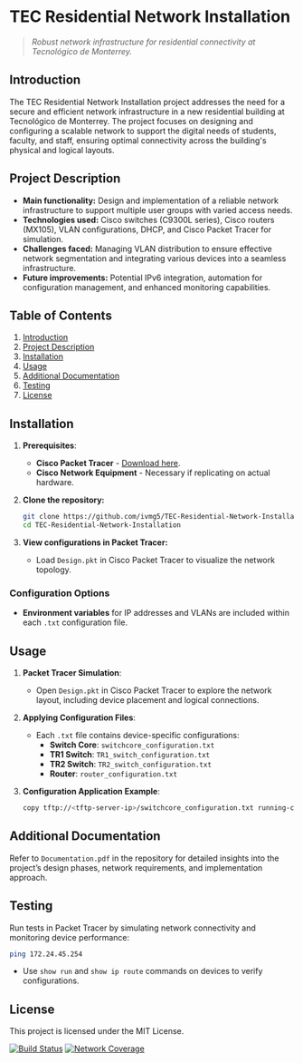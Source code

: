 # **TEC Residential Network Installation**
> *Robust network infrastructure for residential connectivity at Tecnológico de Monterrey.*

## **Introduction**
The TEC Residential Network Installation project addresses the need for a secure and efficient network infrastructure in a new residential building at Tecnológico de Monterrey. The project focuses on designing and configuring a scalable network to support the digital needs of students, faculty, and staff, ensuring optimal connectivity across the building's physical and logical layouts.

## **Project Description**
- **Main functionality:** Design and implementation of a reliable network infrastructure to support multiple user groups with varied access needs.
- **Technologies used:** Cisco switches (C9300L series), Cisco routers (MX105), VLAN configurations, DHCP, and Cisco Packet Tracer for simulation.
- **Challenges faced:** Managing VLAN distribution to ensure effective network segmentation and integrating various devices into a seamless infrastructure.
- **Future improvements:** Potential IPv6 integration, automation for configuration management, and enhanced monitoring capabilities.

## **Table of Contents**
1. [Introduction](#introduction)
2. [Project Description](#project-description)
3. [Installation](#installation)
4. [Usage](#usage)
5. [Additional Documentation](#additional-documentation)
6. [Testing](#testing)
7. [License](#license)

## **Installation**
1. **Prerequisites**:
   - **Cisco Packet Tracer** - [Download here](https://www.netacad.com/courses/packet-tracer).
   - **Cisco Network Equipment** - Necessary if replicating on actual hardware.

2. **Clone the repository:**
   ```bash
   git clone https://github.com/ivmg5/TEC-Residential-Network-Installation.git
   cd TEC-Residential-Network-Installation
   ```

3. **View configurations in Packet Tracer:**
   - Load `Design.pkt` in Cisco Packet Tracer to visualize the network topology.

### **Configuration Options**
- **Environment variables** for IP addresses and VLANs are included within each `.txt` configuration file.

## **Usage**
1. **Packet Tracer Simulation**:
   - Open `Design.pkt` in Cisco Packet Tracer to explore the network layout, including device placement and logical connections.
   
2. **Applying Configuration Files**:
   - Each `.txt` file contains device-specific configurations:
     - **Switch Core**: `switchcore_configuration.txt`
     - **TR1 Switch**: `TR1_switch_configuration.txt`
     - **TR2 Switch**: `TR2_switch_configuration.txt`
     - **Router**: `router_configuration.txt`

3. **Configuration Application Example**:
   ```bash
   copy tftp://<tftp-server-ip>/switchcore_configuration.txt running-config
   ```

## **Additional Documentation**
Refer to `Documentation.pdf` in the repository for detailed insights into the project’s design phases, network requirements, and implementation approach.

## **Testing**
Run tests in Packet Tracer by simulating network connectivity and monitoring device performance:
```bash
ping 172.24.45.254
```
- Use `show run` and `show ip route` commands on devices to verify configurations.

## **License**
This project is licensed under the MIT License.

[![Build Status](https://img.shields.io/badge/status-active-brightgreen)](#)
[![Network Coverage](https://img.shields.io/badge/coverage-100%25-brightgreen)](#)

